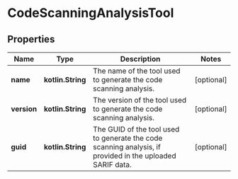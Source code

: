 
# CodeScanningAnalysisTool

## Properties
Name | Type | Description | Notes
------------ | ------------- | ------------- | -------------
**name** | **kotlin.String** | The name of the tool used to generate the code scanning analysis. |  [optional]
**version** | **kotlin.String** | The version of the tool used to generate the code scanning analysis. |  [optional]
**guid** | **kotlin.String** | The GUID of the tool used to generate the code scanning analysis, if provided in the uploaded SARIF data. |  [optional]



